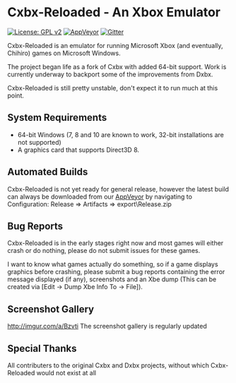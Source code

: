 # Cxbx-Reloaded - An Xbox Emulator 
[![License: GPL v2](https://img.shields.io/badge/License-GPL%20v2-blue.svg)](https://img.shields.io/badge/License-GPL%20v2-blue.svg)
[![AppVeyor](https://ci.appveyor.com/api/projects/status/iao43irxl3umbp33?svg=true)](https://ci.appveyor.com/project/SoullessSentinel/cxbx-reloaded)
[![Gitter](https://badges.gitter.im/gitterHQ/gitter.svg)](https://gitter.im/Cxbx-Reloaded/Lobby)

Cxbx-Reloaded is an emulator for running Microsoft Xbox (and eventually, Chihiro) games on Microsoft Windows.

The project began life as a fork of Cxbx with added 64-bit support. Work is currently underway to backport some of the improvements from Dxbx.

Cxbx-Reloaded is still pretty unstable, don't expect it to run much at this point.

## System Requirements
  * 64-bit Windows (7, 8 and 10 are known to work, 32-bit installations are not supported)
  * A graphics card that supports Direct3D 8.

## Automated Builds
Cxbx-Reloaded is not yet ready for general release, however the latest build can always be downloaded from our [AppVeyor](https://ci.appveyor.com/project/SoullessSentinel/cxbx-reloaded/branch/master) by navigating to Configuration: Release => Artifacts => export\Release.zip

## Bug Reports
Cxbx-Reloaded is in the early stages right now and most games will either crash or do nothing, please do not submit issues for these games. 

I want to know what games actually do something, so if a game displays graphics before crashing, please submit a bug reports containing the error message displayed (if any), screenshots and an Xbe dump (This can be created via [Edit -> Dump Xbe Info To -> File]).

## Screenshot Gallery
http://imgur.com/a/Bzvti
The screenshot gallery is regularly updated

## Special Thanks
All contributers to the original Cxbx and Dxbx projects, without which Cxbx-Reloaded would not exist at all
